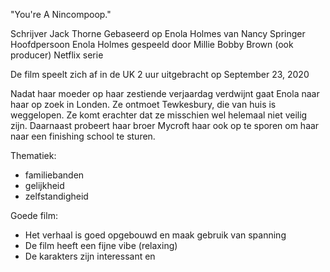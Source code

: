 "You're A Nincompoop."

Schrijver Jack Thorne
Gebaseerd op Enola Holmes van Nancy Springer
Hoofdpersoon Enola Holmes gespeeld door Millie Bobby Brown (ook producer)
Netflix serie

De film speelt zich af in de UK
2 uur
uitgebracht op September 23, 2020

Nadat haar moeder op haar zestiende verjaardag verdwijnt gaat Enola naar haar op zoek in Londen. Ze ontmoet Tewkesbury, die van huis is weggelopen. Ze komt erachter dat ze misschien wel helemaal niet veilig zijn. Daarnaast probeert haar broer Mycroft haar ook op te sporen om haar naar een finishing school te sturen.

Thematiek:

- familiebanden
- gelijkheid
- zelfstandigheid

Goede film:

- Het verhaal is goed opgebouwd en maak gebruik van spanning
- De film heeft een fijne vibe (relaxing)
- De karakters zijn interessant en
